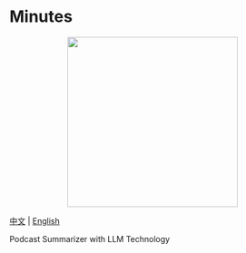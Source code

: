 # Minutes

<div align="center">
  <img src="media/logo.png" width="300px">
</div>


[中文](README.md) | [English](README.en.md)

Podcast Summarizer with LLM Technology
